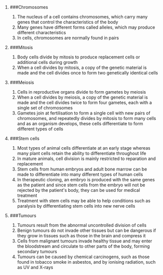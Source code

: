 1. ###Chromosomes

    1. The nucleus of a cell contains chromosomes, which carry many genes that control the characteristics of the body
    2. Many genes have different forms called alleles, which may produce different characteristics
    3. In cells, chromosomes are normally found in pairs
2. ###Mitosis

    1. Body cells divide by mitosis to produce replacement cells or additional cells during growth
    2. When a cell divides by mitosis, a copy of the genetic material is made and the cell divides once to form two genetically identical cells
3. ###Meiosis

    1. Cells in reproductive organs divide to form gametes by meiosis
    2. When a cell divides by meiosis, a copy of the genetic material is made and the cell divides twice to form four gametes, each with a single set of chromosomes
    3. Gametes join at fertilisation to form a single cell with new pairs of chromosomes, and repeatedly divides by mitosis to form many cells and as an organism develops, these cells differentiate to form different types of cells
4. ###Stem cells

    1. Most types of animal cells differentiate at an early stage whereas many plant cells retain the ability to differentiate throughout life
    2. In mature animals, cell division is mainly restricted to reparation and replacement
    3. Stem cells from human embryos and adult bone marrow can be made to differentiate into many different types of human cells
    4. In therapeutic cloning, an embryo is produced with the same genes as the patient and since stem cells from the embryo will not be rejected by the patient's body, they can be used for medical treatment
    5. Treatment with stem cells may be able to help conditions such as paralysis by differentiating stem cells into new nerve cells
5. ###Tumours

    1. Tumours result from the abnormal uncontrolled division of cells
    2. Benign tumours do not invade other tissues but can be dangerous if they grow in tissues such as those in the brain and compress it
    3. Cells from malignant tumours invade healthy tissue and may enter the bloodstream and circulate to other parts of the body, forming secondary tumours
    4. Tumours can be caused by chemical carcinogens, such as those found in tobacco smoke in asbestos, and by ionising radiation, such as UV and X-rays
